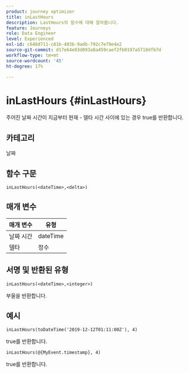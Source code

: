 ```yaml
---
product: journey optimizer
title: inLastHours
description: LastHours의 함수에 대해 알아봅니다.
feature: Journeys
role: Data Engineer
level: Experienced
exl-id: c648d711-c81b-403b-9adb-792c7e79e4e2
source-git-commit: d17e64e03d093a8a459caef2fb0197a5710dfb7d
workflow-type: tm+mt
source-wordcount: '45'
ht-degree: 17%

---
```


# inLastHours {#inLastHours}

주어진 날짜 시간이 지금부터 현재 - 델타 시간 사이에 있는 경우 true를 반환합니다.

## 카테고리

날짜

## 함수 구문

`inLastHours(<dateTime>,<delta>)`

## 매개 변수

| 매개 변수 | 유형 |
|-----------|------------------|
| 날짜 시간 | dateTime |
| 델타 | 정수 |

## 서명 및 반환된 유형

`inLastHours(<dateTime>,<integer>)`

부울을 반환합니다.

## 예시

`inLastHours(toDateTime('2019-12-12T01:11:00Z'), 4)`

true를 반환합니다.

`inLastHours(@{MyEvent.timestamp}, 4)`

true를 반환합니다.

